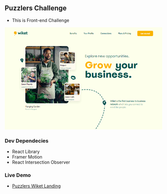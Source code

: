 ## Puzzlers Challenge

-   This is Front-end Challenge

 ![Wiket Home](./public/wiket-home.png)

### Dev Dependecies

-   React Library
-   Framer Motion
-   React Intersection Observer

### Live Demo

-   [Puzzlers Wiket Landing](https://puzzlers-wiket.netlify.app)
